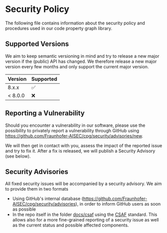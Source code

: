 # Security Policy

The following file contains information about the security policy and procedures used in our code property graph library.

## Supported Versions

We aim to keep semantic versioning in mind and try to release a new major version if the (public) API has changed. We therefore release a new major version every few months and only support the current major version.

| Version | Supported          |
|---------| ------------------ |
| 8.x.x   | :white_check_mark: |
| < 8.0.0 | :x:                |

## Reporting a Vulnerability

Should you encounter a vulnerability in our software, please use the possibility to privately report a vulnerability through GitHub using https://github.com/Fraunhofer-AISEC/cpg/security/advisories/new.

We will then get in contact with you, assess the impact of the reported issue and try to fix it. After a fix is released, we will publish a Security Advisory (see below).

## Security Advisories

All fixed security issues will be accompanied by a security advisory. We aim to provide them in two formats

* Using GitHub's internal database (https://github.com/Fraunhofer-AISEC/cpg/security/advisories), in order to inform GitHub users as soon as possible
* In the repo itself in the folder [docs/csaf](./docs/csaf/) using the [CSAF](https://docs.oasis-open.org/csaf/csaf/v2.0/os/csaf-v2.0-os.html) standard. This allows also for a more fine-grained reporting of a security issue as well as the current status and possible affected components.